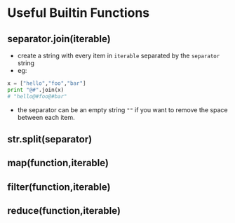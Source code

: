 # Useful Builtin Functions

## separator.join(iterable)
* create a string with every item in `iterable` separated by the `separator` string
* eg:
```python
x = ["hello","foo","bar"]
print "@#".join(x)
# "hello@#foo@#bar"
```
* the separator can be an empty string `""` if you want to remove the space between each item.

## str.split(separator)

## map(function,iterable)

## filter(function,iterable)

## reduce(function,iterable)
